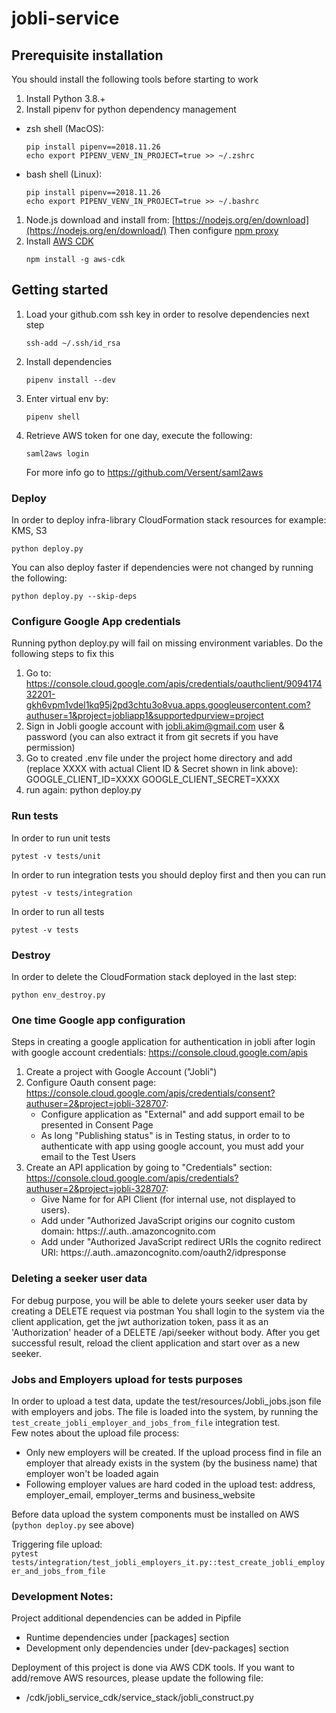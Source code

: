 # jobli-service


## Prerequisite installation
You should install the following tools before starting to work
1. Install Python 3.8.+
1. Install pipenv for python dependency management 
- zsh shell (MacOS):
   ```shell script
   pip install pipenv==2018.11.26
   echo export PIPENV_VENV_IN_PROJECT=true >> ~/.zshrc
    ```
 - bash shell (Linux):
   ```shell script
   pip install pipenv==2018.11.26
   echo export PIPENV_VENV_IN_PROJECT=true >> ~/.bashrc
    ```
1. Node.js download and install from: [https://nodejs.org/en/download](https://nodejs.org/en/download/)
   Then configure [npm proxy](https://ca-il-confluence.il.cyber-ark.com/display/GRnD/Proxy+Configuration+for+Dev+Tools#ProxyConfigurationforDevTools-npm)
1. Install [AWS CDK](https://docs.aws.amazon.com/cdk/latest/guide/getting_started.html)
    ```shell script
    npm install -g aws-cdk
    ```

## Getting started
1. Load your github.com ssh key in order to resolve dependencies next step
    ```shell script
    ssh-add ~/.ssh/id_rsa
    ```

1. Install dependencies
    ```shell script
    pipenv install --dev 
    ```

1. Enter virtual env by:
    ```shell script
    pipenv shell 
    ```

1. Retrieve AWS token for one day, execute the following:
   ```shell script
   saml2aws login
   ```   
   For more info go to https://github.com/Versent/saml2aws


### Deploy
In order to deploy infra-library CloudFormation stack resources for example: KMS, S3
```shell script
python deploy.py
```
You can also deploy faster if dependencies were not changed by running the following:
```shell script
python deploy.py --skip-deps
```

### Configure Google App credentials
Running python deploy.py will fail on missing environment variables. Do the following steps to fix this
1. Go to: https://console.cloud.google.com/apis/credentials/oauthclient/909417432201-gkh6vpm1vdel1kq95j2pd3chtu3o8vua.apps.googleusercontent.com?authuser=1&project=jobliapp1&supportedpurview=project
2. Sign in Jobli google account with jobli.akim@gmail.com user & password (you can also extract it from git secrets if you have permission)
3. Go to created .env file under the project home directory and add (replace XXXX with actual Client ID & Secret shown in link above):
GOOGLE_CLIENT_ID=XXXX
GOOGLE_CLIENT_SECRET=XXXX
4. run again: python deploy.py

### Run tests
In order to run unit tests
```shell script
pytest -v tests/unit
```
In order to run integration tests you should deploy first and then you can run 
```shell script
pytest -v tests/integration
```
In order to run all tests 
```shell script
pytest -v tests
```

### Destroy
In order to delete the CloudFormation stack deployed in the last step:
```shell script
python env_destroy.py
```

### One time Google app configuration
Steps in creating a google application for authentication in jobli after login with google account credentials: https://console.cloud.google.com/apis
1. Create a project with Google Account ("Jobli")
2. Configure Oauth consent page: https://console.cloud.google.com/apis/credentials/consent?authuser=2&project=jobli-328707:
   * Configure application as "External" and add support email to be presented in Consent Page
   * As long "Publishing status" is in Testing status, in order to to authenticate with app using google account, you must add your email to the Test Users
3. Create an API application by going to "Credentials" section: https://console.cloud.google.com/apis/credentials?authuser=2&project=jobli-328707:
   * Give Name for for API Client (for internal use, not displayed to users).
   * Add under "Authorized JavaScript origins our cognito custom domain: https://<joblimain>.auth.<eu-west-1>.amazoncognito.com
   * Add under "Authorized JavaScript redirect URIs the cognito redirect URI: https://<joblimain>.auth.<eu-west-1>.amazoncognito.com/oauth2/idpresponse

### Deleting a seeker user data
For debug purpose, you will be able to delete yours seeker user data by creating a DELETE request via postman
You shall login to the system via the client application, get the jwt authorization token, pass it as an 'Authorization' header of a 
DELETE /api/seeker
without body. After you get successful result, reload the client application and start over as a new seeker.

### Jobs and Employers upload for tests purposes
In order to upload a test data, update the test/resources/Jobli_jobs.json file with employers and jobs.
The file is loaded into the system, by running the ```test_create_jobli_employer_and_jobs_from_file``` integration test.
<br />Few notes about the upload file process:
* Only new employers will be created. If the upload process find in file an employer that already exists in the system (by the business name)
that employer won't be loaded again
* Following employer values are hard coded in the upload test: address, employer_email, employer_terms and business_website

Before data upload the system components must be installed on AWS (```python deploy.py``` see above)

Triggering file upload: <br /> ```pytest tests/integration/test_jobli_employers_it.py::test_create_jobli_employer_and_jobs_from_file```

### Development Notes:
Project additional dependencies can be added in Pipfile
- Runtime dependencies under [packages] section
- Development only dependencies under [dev-packages] section

Deployment of this project is done via AWS CDK tools. If you want to add/remove AWS resources, please update the following file:
- /cdk/jobli_service_cdk/service_stack/jobli_construct.py